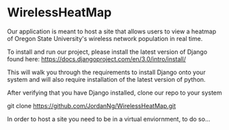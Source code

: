 # WirelessHeatMap

Our application is meant to host a site that allows users to view a heatmap of Oregon State University's wireless network population in real time.

To install and run our project, please install the latest version of Django found here:
https://docs.djangoproject.com/en/3.0/intro/install/

This will walk you through the requirements to install Django onto your system and will also require installation of the latest version of python.

After verifying that you have Django installed, clone our repo to your system

git clone https://github.com/JordanNg/WirelessHeatMap.git

In order to host a site you need to be in a virtual enviornment, to do so...
